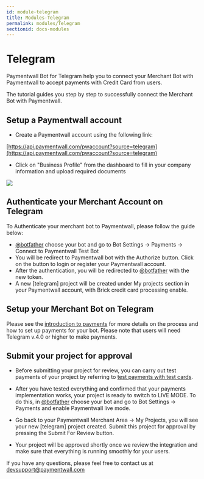 ```yaml
---
id: module-telegram
title: Modules-Telegram
permalink: modules/Telegram
sectionid: docs-modules
---
```


# Telegram

Paymentwall Bot for Telegram help you to connect your Merchant Bot with Paymentwall to accept payments with Credit Card from users.

The tutorial guides you step by step to successfully connect the Merchant Bot with Paymentwall.

## Setup a Paymentwall account

* Create a Paymentwall account using the following link:

[https://api.paymentwall.com/pwaccount?source=telegram](https://api.paymentwall.com/pwaccount?source=telegram)

* Click on "Business Profile" from the dashboard to fill in your company information and upload required documents

<div class="docs-img">
   <img src="https://www.paymentwall.com/uploaded/files/Step5-Cibilis-Paymentwall.png"/>
</div>

## Authenticate your Merchant Account on Telegram

To Authenticate your merchant bot to Paymentwall, please follow the guide below:

* [@botfather](https://t.me/botfather) choose your bot and go to Bot Settings -> Payments -> Connect to Paymentwall Test Bot
* You will be redirect to Paymentwall bot with the Authorize button. Click on the button to login or register your Paymentwall account.  
* After the authentication, you will be redirected to [@botfather](https://t.me/botfather) with the new token.
* A new [telegram] project will be created under My projects section in your Paymentwall account, with Brick credit card processing enable.

## Setup your Merchant Bot on Telegram

Please see the [introduction to payments](https://core.telegram.org/bots/payments) for more details on the process and how to set up payments for your bot.
 Please note that users will need Telegram v.4.0 or higher to make payments.

## Submit your project for approval

* Before submitting your project for review, you can carry out test payments of your project by referring to [test payments with test cards](/paymentwall.github.io/brick/sandbox).

* After you have tested everything and confirmed that your payments implementation works, your project is ready to switch to LIVE MODE. To do this, in [@botfather](https://t.me/botfather) choose your bot and go to Bot Settings -> Payments and enable Paymentwall live mode.

* Go back to your Paymentwall Merchant Area -> My Projects, you will see your new [telegram] project created. Submit this project for approval by pressing the Submit For Review button.

* Your project will be approved shortly once we review the integration and make sure that everything is running smoothly for your users.

If you have any questions, please feel free to contact us at [devsupport@paymentwall.com](mailto:devsupport@paymentwall.com)

